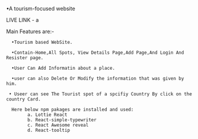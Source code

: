•A tourism-focused website

LIVE LINK - 
a

Main Features are:-

      •Tourism based WebSite.

      •Contain-Home,All Spots, View Details Page,Add Page,And Login And Resister page.

      •User Can Add Informatin about a place.

      •user can also Delete Or Modify the information that was given by him.
      
     • Useer can see The Tourist spot of a spcifiy Country By click on the country Card.
      
      Here below npm pakages are installed and used: 
            a. Lottie React
            b. React-simple-typewriter
            c. React Awesome reveal
            d. React-tooltip